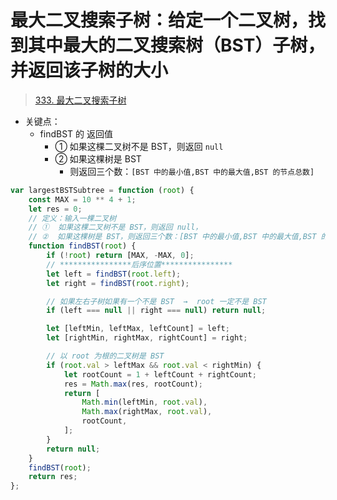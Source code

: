 
# 最大二叉搜索子树：给定一个二叉树，找到其中最大的二叉搜索树（BST）子树，并返回该子树的大小



>  [333. 最大二叉搜索子树](https://leetcode.cn/problems/largest-bst-subtree/)


- 关键点：
	- findBST 的 返回值
		- ① 如果这棵二叉树不是 BST，则返回 `null`
		- ② 如果这棵树是 BST
			- 则返回三个数：`[BST 中的最小值,BST 中的最大值,BST 的节点总数]`

```javascript
var largestBSTSubtree = function (root) {
    const MAX = 10 ** 4 + 1;
    let res = 0;
    // 定义：输入一棵二叉树
    // ①  如果这棵二叉树不是 BST，则返回 null，
    // ②  如果这棵树是 BST，则返回三个数：[BST 中的最小值,BST 中的最大值,BST 的节点总数]
    function findBST(root) {
        if (!root) return [MAX, -MAX, 0];
        // ****************后序位置****************
        let left = findBST(root.left);
        let right = findBST(root.right);

        // 如果左右子树如果有一个不是 BST  →  root 一定不是 BST
        if (left === null || right === null) return null;

        let [leftMin, leftMax, leftCount] = left;
        let [rightMin, rightMax, rightCount] = right;

        // 以 root 为根的二叉树是 BST
        if (root.val > leftMax && root.val < rightMin) {
            let rootCount = 1 + leftCount + rightCount;
            res = Math.max(res, rootCount);
            return [
                Math.min(leftMin, root.val),
                Math.max(rightMax, root.val),
                rootCount,
            ];
        }
        return null;
    }
    findBST(root);
    return res;
};

```